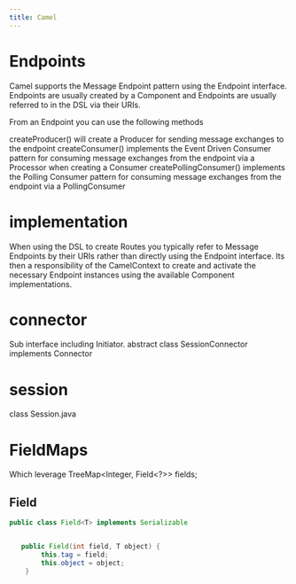 ```yaml
---
title: Camel
---
```

# Endpoints

Camel supports the Message Endpoint pattern using the Endpoint interface. Endpoints are usually created by a Component and Endpoints are usually referred to in the DSL via their URIs.

From an Endpoint you can use the following methods

createProducer() will create a Producer for sending message exchanges to the endpoint
createConsumer() implements the Event Driven Consumer pattern for consuming message exchanges from the endpoint via a Processor when creating a Consumer
createPollingConsumer() implements the Polling Consumer pattern for consuming message exchanges from the endpoint via a PollingConsumer

# implementation
When using the DSL to create Routes you typically refer to Message Endpoints by their URIs rather than directly using the Endpoint interface. Its then a responsibility of the CamelContext to create and activate the necessary Endpoint instances using the available Component implementations.


# connector
Sub interface including Initiator.
abstract class SessionConnector implements Connector


# session
class Session.java

# FieldMaps
Which leverage TreeMap<Integer, Field<?>> fields;

## Field

```java
public class Field<T> implements Serializable 


   public Field(int field, T object) {
        this.tag = field;
        this.object = object;
    }
```


